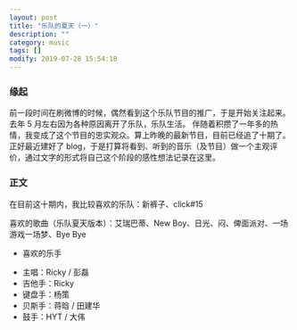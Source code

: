 ```yaml
---
layout: post
title: "乐队的夏天（一）"
description: ""
category: music
tags: []
modify: 2019-07-28 15:54:18
---
```


### 缘起

  前一段时间在刷微博的时候，偶然看到这个乐队节目的推广，于是开始关注起来。去年 5 月左右因为各种原因离开了乐队，乐队生活。
伴随着积攒了一年多的热情，我变成了这个节目的忠实观众。算上昨晚的最新节目，目前已经追了十期了。
  正好最近建好了 blog，于是打算将看到、听到的音乐（及节目）做一个主观评价，通过文字的形式将自己这个阶段的感性想法记录在这里。


### 正文

  在目前这十期内，我比较喜欢的乐队：新裤子、click#15
  
  
  喜欢的歌曲（乐队夏天版本）：艾瑞巴蒂、New Boy、日光、闷、俾面派对、一场游戏一场梦、Bye Bye
  
  
  + 喜欢的乐手
   - 主唱：Ricky / 彭磊
   - 吉他手：Ricky
   - 键盘手：杨策
   - 贝斯手：蒋晗 / 田建华
   - 鼓手：HYT / 大伟
